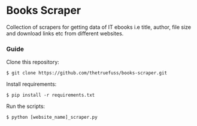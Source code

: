 # Books Scraper

Collection of scrapers for getting data of IT ebooks i.e title, author, file size and download links etc from different websites.

### Guide

Clone this repository:

```shell
$ git clone https://github.com/thetruefuss/books-scraper.git
```

Install requirements:

```shell
$ pip install -r requirements.txt
```

Run the scripts:

```shell
$ python [website_name]_scraper.py
```
